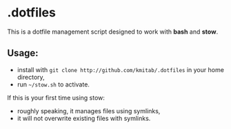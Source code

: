 # .dotfiles
This is a dotfile management script designed to work with **bash** and **stow**.

## Usage:
- install with `git clone http://github.com/kmitab/.dotfiles` in your home directory,
- run `~/stow.sh` to activate.

If this is your first time using stow:
- roughly speaking, it manages files using symlinks,
- it will not overwrite existing files with symlinks.

